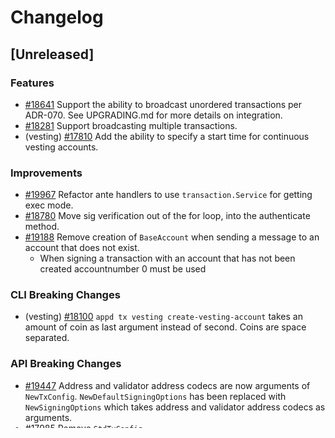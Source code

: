<!--
Guiding Principles:
Changelogs are for humans, not machines.
There should be an entry for every single version.
The same types of changes should be grouped.
Versions and sections should be linkable.
The latest version comes first.
The release date of each version is displayed.
Mention whether you follow Semantic Versioning.
Usage:
Change log entries are to be added to the Unreleased section under the
appropriate stanza (see below). Each entry should ideally include a tag and
the Github issue reference in the following format:
* (<tag>) [#<issue-number>] Changelog message.
Types of changes (Stanzas):
"Features" for new features.
"Improvements" for changes in existing functionality.
"Deprecated" for soon-to-be removed features.
"Bug Fixes" for any bug fixes.
"API Breaking" for breaking exported APIs used by developers building on SDK.
Ref: https://keepachangelog.com/en/1.0.0/
-->

# Changelog

## [Unreleased]

### Features

* [#18641](https://github.com/T-ragon/cosmos-sdk/pull/18641) Support the ability to broadcast unordered transactions per ADR-070. See UPGRADING.md for more details on integration.
* [#18281](https://github.com/T-ragon/cosmos-sdk/pull/18281) Support broadcasting multiple transactions.
* (vesting) [#17810](https://github.com/T-ragon/cosmos-sdk/pull/17810) Add the ability to specify a start time for continuous vesting accounts.

### Improvements

* [#19967](https://github.com/T-ragon/cosmos-sdk/pull/19967) Refactor ante handlers to use `transaction.Service` for getting exec mode.
* [#18780](https://github.com/T-ragon/cosmos-sdk/pull/18780) Move sig verification out of the for loop, into the authenticate method.
* [#19188](https://github.com/T-ragon/cosmos-sdk/pull/19188) Remove creation of `BaseAccount` when sending a message to an account that does not exist. 
    * When signing a transaction with an account that has not been created accountnumber 0 must be used

### CLI Breaking Changes

* (vesting) [#18100](https://github.com/T-ragon/cosmos-sdk/pull/18100) `appd tx vesting create-vesting-account` takes an amount of coin as last argument instead of second. Coins are space separated.

### API Breaking Changes

* [#19447](https://github.com/T-ragon/cosmos-sdk/pull/19447) Address and validator address codecs are now arguments of `NewTxConfig`. `NewDefaultSigningOptions` has been replaced with `NewSigningOptions` which takes address and validator address codecs as arguments.
* [#17985](https://github.com/T-ragon/cosmos-sdk/pull/17985) Remove `StdTxConfig`
* [#19161](https://github.com/T-ragon/cosmos-sdk/pull/19161) Remove `simulate` from `SetGasMeter`
* [#19363](https://github.com/T-ragon/cosmos-sdk/pull/19363) Remove `IterateAccounts` and `GetAllAccounts` methods from the AccountKeeper interface and Keeper.
* [#19290](https://github.com/T-ragon/cosmos-sdk/issues/19290) Pass `appmodule.Environment` to NewKeeper instead of passing individual services. 
* [#19535](https://github.com/T-ragon/cosmos-sdk/pull/19535) Remove vesting account creation when the chain is running. The accounts module is required for creating vesting accounts on a running chain. 
* [#19600](https://github.com/T-ragon/cosmos-sdk/pull/19600) add a consensus query method to the consensus module in order for modules to query consensus for the consensus params. 
<!-- TODO add a link to lockup accounts docs -->

### Consensus Breaking Changes

* [#18817](https://github.com/T-ragon/cosmos-sdk/pull/18817) SigVerification, GasConsumption, IncreaseSequence ante decorators have all been joined into one SigVerification decorator. Gas consumption during TX validation flow has reduced.
* [#19093](https://github.com/T-ragon/cosmos-sdk/pull/19093) SetPubKeyDecorator was merged into SigVerification, gas consumption is almost halved for a simple tx.

### Bug Fixes

* [#19148](https://github.com/T-ragon/cosmos-sdk/pull/19148) Checks the consumed gas for verifying a multisig pubKey signature during simulation.
* [#19239](https://github.com/T-ragon/cosmos-sdk/pull/19239) Sets from flag in multi-sign command to avoid no key name provided error.
* [#19099](https://github.com/T-ragon/cosmos-sdk/pull/19099) `verifyIsOnCurve` now checks if we are simulating to avoid malformed public key error.
* [#20323](https://github.com/T-ragon/cosmos-sdk/pull/20323) Ignore undecodable txs in GetBlocksWithTxs.